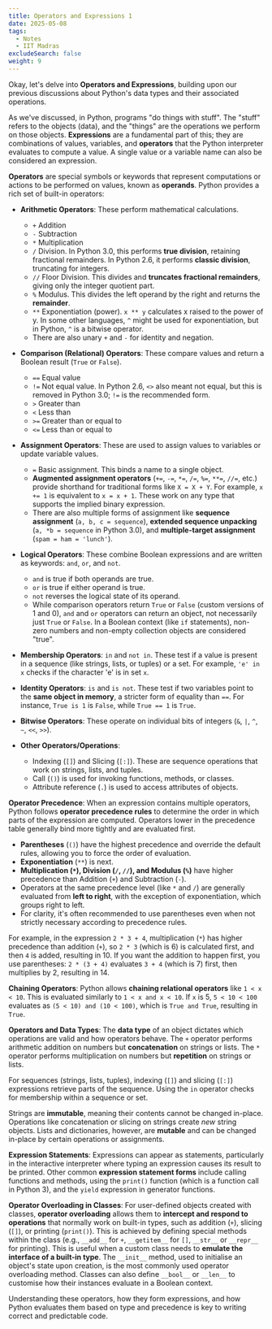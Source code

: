 ```yaml
---
title: Operators and Expressions 1
date: 2025-05-08
tags:
  - Notes 
  - IIT Madras
excludeSearch: false
weight: 9
---
```


Okay, let's delve into **Operators and Expressions**, building upon our previous discussions about Python's data types and their associated operations.

As we've discussed, in Python, programs "do things with stuff". The "stuff" refers to the objects (data), and the "things" are the operations we perform on those objects. **Expressions** are a fundamental part of this; they are combinations of values, variables, and **operators** that the Python interpreter evaluates to compute a value. A single value or a variable name can also be considered an expression.

**Operators** are special symbols or keywords that represent computations or actions to be performed on values, known as **operands**. Python provides a rich set of built-in operators:

*   **Arithmetic Operators**: These perform mathematical calculations.
    *   `+` Addition
    *   `-` Subtraction
    *   `*` Multiplication
    *   `/` Division. In Python 3.0, this performs **true division**, retaining fractional remainders. In Python 2.6, it performs **classic division**, truncating for integers.
    *   `//` Floor Division. This divides and **truncates fractional remainders**, giving only the integer quotient part.
    *   `%` Modulus. This divides the left operand by the right and returns the **remainder**.
    *   `**` Exponentiation (power). `x ** y` calculates x raised to the power of y. In some other languages, `^` might be used for exponentiation, but in Python, `^` is a bitwise operator.
    *   There are also unary `+` and `-` for identity and negation.

*   **Comparison (Relational) Operators**: These compare values and return a Boolean result (`True` or `False`).
    *   `==` Equal value
    *   `!=` Not equal value. In Python 2.6, `<>` also meant not equal, but this is removed in Python 3.0; `!=` is the recommended form.
    *   `>` Greater than
    *   `<` Less than
    *   `>=` Greater than or equal to
    *   `<=` Less than or equal to

*   **Assignment Operators**: These are used to assign values to variables or update variable values.
    *   `=` Basic assignment. This binds a name to a single object.
    *   **Augmented assignment operators** (`+=`, `-=`, `*=`, `/=`, `%=`, `**=`, `//=`, etc.) provide shorthand for traditional forms like `X = X + Y`. For example, `x += 1` is equivalent to `x = x + 1`. These work on any type that supports the implied binary expression.
    *   There are also multiple forms of assignment like **sequence assignment** (`a, b, c = sequence`), **extended sequence unpacking** (`a, *b = sequence` in Python 3.0), and **multiple-target assignment** (`spam = ham = 'lunch'`).

*   **Logical Operators**: These combine Boolean expressions and are written as keywords: `and`, `or`, and `not`.
    *   `and` is true if both operands are true.
    *   `or` is true if either operand is true.
    *   `not` reverses the logical state of its operand.
    *   While comparison operators return `True` or `False` (custom versions of 1 and 0), `and` and `or` operators can return an object, not necessarily just `True` or `False`. In a Boolean context (like `if` statements), non-zero numbers and non-empty collection objects are considered "true".

*   **Membership Operators**: `in` and `not in`. These test if a value is present in a sequence (like strings, lists, or tuples) or a set. For example, `'e' in x` checks if the character 'e' is in set `x`.

*   **Identity Operators**: `is` and `is not`. These test if two variables point to the **same object in memory**, a stricter form of equality than `==`. For instance, `True is 1` is `False`, while `True == 1` is `True`.

*   **Bitwise Operators**: These operate on individual bits of integers (`&`, `|`, `^`, `~`, `<<`, `>>`).

*   **Other Operators/Operations**:
    *   Indexing (`[]`) and Slicing (`[:]`). These are sequence operations that work on strings, lists, and tuples.
    *   Call (`()`) is used for invoking functions, methods, or classes.
    *   Attribute reference (`.`) is used to access attributes of objects.

**Operator Precedence**:
When an expression contains multiple operators, Python follows **operator precedence rules** to determine the order in which parts of the expression are computed. Operators lower in the precedence table generally bind more tightly and are evaluated first.

*   **Parentheses** (`()`) have the highest precedence and override the default rules, allowing you to force the order of evaluation.
*   **Exponentiation** (`**`) is next.
*   **Multiplication (`*`), Division (`/`, `//`), and Modulus (`%`)** have higher precedence than Addition (`+`) and Subtraction (`-`).
*   Operators at the same precedence level (like `*` and `/`) are generally evaluated from **left to right**, with the exception of exponentiation, which groups right to left.
*   For clarity, it's often recommended to use parentheses even when not strictly necessary according to precedence rules.

For example, in the expression `2 * 3 + 4`, multiplication (`*`) has higher precedence than addition (`+`), so `2 * 3` (which is 6) is calculated first, and then `4` is added, resulting in 10. If you want the addition to happen first, you use parentheses: `2 * (3 + 4)` evaluates `3 + 4` (which is 7) first, then multiplies by 2, resulting in 14.

**Chaining Operators**:
Python allows **chaining relational operators** like `1 < x < 10`. This is evaluated similarly to `1 < x and x < 10`. If `x` is 5, `5 < 10 < 100` evaluates as `(5 < 10) and (10 < 100)`, which is `True and True`, resulting in `True`.

**Operators and Data Types**:
The **data type** of an object dictates which operations are valid and how operators behave. The `+` operator performs arithmetic addition on numbers but **concatenation** on strings or lists. The `*` operator performs multiplication on numbers but **repetition** on strings or lists.

For sequences (strings, lists, tuples), indexing (`[]`) and slicing (`[:]`) expressions retrieve parts of the sequence. Using the `in` operator checks for membership within a sequence or set.

Strings are **immutable**, meaning their contents cannot be changed in-place. Operations like concatenation or slicing on strings create *new* string objects. Lists and dictionaries, however, are **mutable** and can be changed in-place by certain operations or assignments.

**Expression Statements**:
Expressions can appear as statements, particularly in the interactive interpreter where typing an expression causes its result to be printed. Other common **expression statement forms** include calling functions and methods, using the `print()` function (which is a function call in Python 3), and the `yield` expression in generator functions.

**Operator Overloading in Classes**:
For user-defined objects created with classes, **operator overloading** allows them to **intercept and respond to operations** that normally work on built-in types, such as addition (`+`), slicing (`[]`), or printing (`print()`). This is achieved by defining special methods within the class (e.g., `__add__` for `+`, `__getitem__` for `[]`, `__str__` or `__repr__` for printing). This is useful when a custom class needs to **emulate the interface of a built-in type**. The `__init__` method, used to initialise an object's state upon creation, is the most commonly used operator overloading method. Classes can also define `__bool__` or `__len__` to customise how their instances evaluate in a Boolean context.

Understanding these operators, how they form expressions, and how Python evaluates them based on type and precedence is key to writing correct and predictable code.